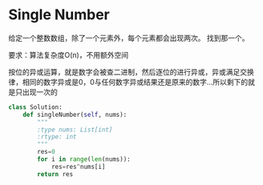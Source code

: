#  Single Number

给定一个整数数组，除了一个元素外，每个元素都会出现两次。 找到那一个。

要求：算法复杂度O(n)，不用额外空间

按位的异或运算，就是数字会被查二进制，然后逐位的进行异或，异或满足交换律，相同的数字异或是0，0与任何数字异或结果还是原来的数字...所以剩下的就是只出现一次的

```py
class Solution:
    def singleNumber(self, nums):
        """
        :type nums: List[int]
        :rtype: int
        """
        res=0
        for i in range(len(nums)):
            res=res^nums[i]
        return res
```

